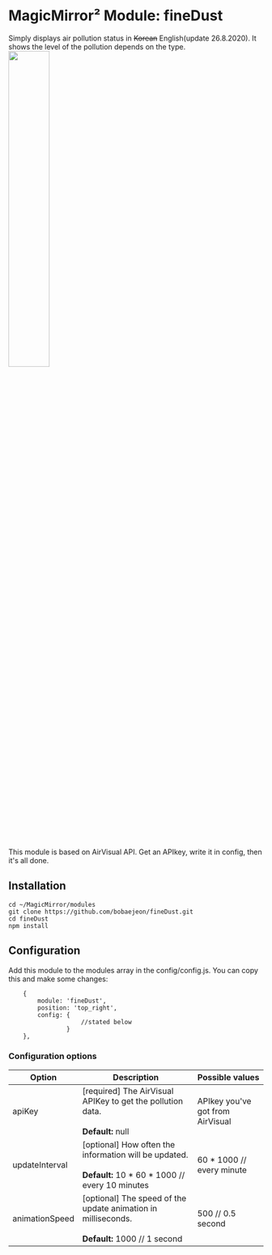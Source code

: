 # MagicMirror² Module: fineDust
Simply displays air pollution status in <del>Korean</del> English(update 26.8.2020). It shows the level of the pollution depends on the type.
<img src="https://user-images.githubusercontent.com/67196344/91318890-b140b380-e7f6-11ea-87ba-57987fda3ea9.png" width=40%>

This module is based on AirVisual API. Get an APIkey, write it in config, then it's all done.

## Installation
    cd ~/MagicMirror/modules
    git clone https://github.com/bobaejeon/fineDust.git
    cd fineDust
    npm install

## Configuration
Add this module to the modules array in the config/config.js.    You can copy this and make some changes:
``````
    {
        module: 'fineDust',
        position: 'top_right',
        config: {
                    //stated below
                }
    },
``````

### Configuration options
|Option|Description|Possible values|
|------|---|---|
|apiKey|[required] The AirVisual APIKey to get the pollution data.<br><br><b>Default:</b> null|APIkey you've got from AirVisual|
|updateInterval|[optional] How often the information will be updated.<br><br><b>Default:</b> 10 * 60 * 1000 // every 10 minutes|60 * 1000 // every minute|
|animationSpeed|[optional] The speed of the update animation in milliseconds. <br><br><b>Default:</b> 1000 // 1 second|500 // 0.5 second|
